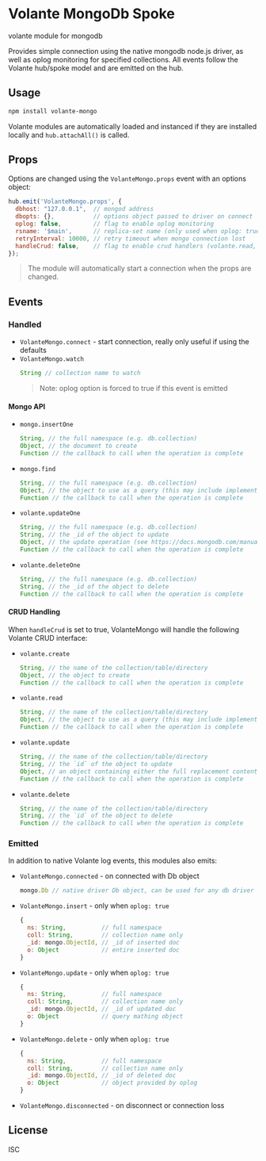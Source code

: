 # Volante MongoDb Spoke

volante module for mongodb

Provides simple connection using the native mongodb node.js driver, as well as
oplog monitoring for specified collections. All events follow the Volante hub/spoke
model and are emitted on the hub.

## Usage

```bash
npm install volante-mongo
```

Volante modules are automatically loaded and instanced if they are installed locally and `hub.attachAll()` is called.

## Props

Options are changed using the `VolanteMongo.props` event with an options object:

```js
hub.emit('VolanteMongo.props', {
  dbhost: "127.0.0.1",  // mongod address
  dbopts: {},           // options object passed to driver on connect
  oplog: false,         // flag to enable oplog monitoring
  rsname: '$main',      // replica-set name (only used when oplog: true)
  retryInterval: 10000, // retry timeout when mongo connection lost
  handleCrud: false,    // flag to enable crud handlers (volante.read, etc...)
});
```

> The module will automatically start a connection when the props are changed.

## Events

### Handled

- `VolanteMongo.connect` - start connection, really only useful if using the defaults
- `VolanteMongo.watch`
  ```js
  String // collection name to watch
  ```
  > Note: oplog option is forced to true if this event is emitted

#### Mongo API

- `mongo.insertOne`
  ```js
  String, // the full namespace (e.g. db.collection)
  Object, // the document to create
  Function // the callback to call when the operation is complete
  ```
- `mongo.find`
  ```js
  String, // the full namespace (e.g. db.collection)
  Object, // the object to use as a query (this may include implementation-specific constructs)
  Function // the callback to call when the operation is complete
  ```
- `volante.updateOne`
  ```js
  String, // the full namespace (e.g. db.collection)
  String, // the _id of the object to update
  Object, // the update operation (see https://docs.mongodb.com/manual/reference/operator/update/)
  Function // the callback to call when the operation is complete
  ```
- `volante.deleteOne`
  ```js
  String, // the full namespace (e.g. db.collection)
  String, // the _id of the object to delete
  Function // the callback to call when the operation is complete
  ```


#### CRUD Handling

When `handleCrud` is set to true, VolanteMongo will handle the following Volante CRUD interface:

- `volante.create`
  ```js
  String, // the name of the collection/table/directory
  Object, // the object to create
  Function // the callback to call when the operation is complete
  ```
- `volante.read`
  ```js
  String, // the name of the collection/table/directory
  Object, // the object to use as a query (this may include implementation-specific constructs)
  Function // the callback to call when the operation is complete
  ```
- `volante.update`
  ```js
  String, // the name of the collection/table/directory
  String, // the `id` of the object to update
  Object, // an object containing either the full replacement content, or implementation-specific update mechanisms
  Function // the callback to call when the operation is complete
  ```
- `volante.delete`
  ```js
  String, // the name of the collection/table/directory
  String, // the `id` of the object to delete
  Function // the callback to call when the operation is complete
  ```


### Emitted

In addition to native Volante log events, this modules also emits:

- `VolanteMongo.connected` - on connected with Db object
  ```js
  mongo.Db // native driver Db object, can be used for any db driver calls
  ```
- `VolanteMongo.insert` - only when `oplog: true`
  ```js
  {
    ns: String,          // full namespace
    coll: String,        // collection name only
    _id: mongo.ObjectId, // _id of inserted doc
    o: Object            // entire inserted doc
  }
  ```
- `VolanteMongo.update` - only when `oplog: true`
  ```js
  {
    ns: String,          // full namespace
    coll: String,        // collection name only
    _id: mongo.ObjectId, // _id of updated doc
    o: Object            // query mathing object
  }
  ```
- `VolanteMongo.delete` - only when `oplog: true`
  ```js
  {
    ns: String,          // full namespace
    coll: String,        // collection name only
    _id: mongo.ObjectId, // _id of deleted doc
    o: Object            // object provided by oplog
  }
  ```
- `VolanteMongo.disconnected` - on disconnect or connection loss

## License

ISC